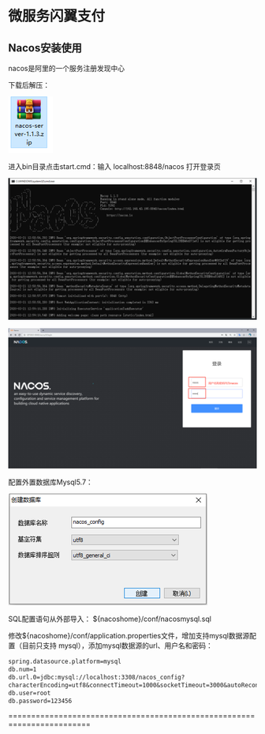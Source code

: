 # 微服务闪翼支付

## Nacos安装使用

nacos是阿里的一个服务注册发现中心

下载后解压：

![image-20200321130032364](微服务学习.assets/image-20200321130032364.png)

进入bin目录点击start.cmd：输入 localhost:8848/nacos 打开登录页

![image-20200321130209864](微服务学习.assets/image-20200321130209864.png)

![image-20200321130334589](微服务学习.assets/image-20200321130334589.png)

配置外置数据库Mysql5.7：

![image-20200321130600837](微服务学习.assets/image-20200321130600837.png)

SQL配置语句从外部导入： ${nacoshome}/conf/nacosmysql.sql

修改${nacoshome}/conf/application.properties文件，增加支持mysql数据源配置（目前只支持 mysql），添加mysql数据源的url、用户名和密码：

```properties
spring.datasource.platform=mysql
db.num=1 
db.url.0=jdbc:mysql://localhost:3308/nacos_config?characterEncoding=utf8&connectTimeout=1000&socketTimeout=3000&autoReconnect=true 
db.user=root
db.password=123456
```

========================================================================

